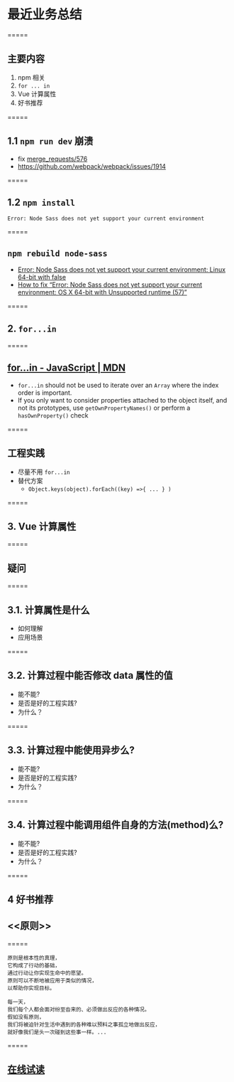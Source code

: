 # 最近业务总结

=====

## 主要内容

1. npm 相关
1. `for ... in`
1. Vue 计算属性
1. 好书推荐

=====

## 1.1 `npm run dev` 崩溃

-   fix [merge_requests/576](https://gitlab.corp.youdao.com/homework/hw-web/merge_requests/576/diffs)
-   https://github.com/webpack/webpack/issues/1914

=====

## 1.2 `npm install`

`Error: Node Sass does not yet support your current environment`

=====

## `npm rebuild node-sass`

-   [Error: Node Sass does not yet support your current environment: Linux 64-bit with false](https://github.com/sass/node-sass/issues/1651)
-   [How to fix “Error: Node Sass does not yet support your current environment: OS X 64-bit with Unsupported runtime (57)”](https://medium.com/@proustibat/how-to-fix-error-node-sass-does-not-yet-support-your-current-environment-os-x-64-bit-with-c1b3298e4af0)

=====

## 2. `for...in`

=====

## [for...in - JavaScript | MDN](https://developer.mozilla.org/en-US/docs/Web/JavaScript/Reference/Statements/for...in)

-   `for...in` should not be used to iterate over an `Array` where the index order is important.
-   If you only want to consider properties attached to the object itself, and not its prototypes, use `getOwnPropertyNames()` or perform a `hasOwnProperty()` check

=====

## 工程实践

-   尽量不用 `for...in`
-   替代方案
    -   `Object.keys(object).forEach((key) =>{ ... } )`

=====

## 3. Vue 计算属性

=====

## 疑问

=====

## 3.1. 计算属性是什么

-   如何理解
-   应用场景

=====

## 3.2. 计算过程中能否修改 data 属性的值

-   能不能?
-   是否是好的工程实践?
-   为什么？

=====

## 3.3. 计算过程中能使用异步么?

-   能不能?
-   是否是好的工程实践?
-   为什么？

=====

## 3.4. 计算过程中能调用组件自身的方法(method)么?

-   能不能?
-   是否是好的工程实践?
-   为什么？

=====

## 4 好书推荐

## <<原则>>

=====

    原则是根本性的真理，
    它构成了行动的基础，
    通过行动让你实现生命中的愿望。
    原则可以不断地被应用于类似的情况，
    以帮助你实现目标。

    每一天，
    我们每个人都会面对纷至沓来的、必须做出反应的各种情况。
    假如没有原则，
    我们将被迫针对生活中遇到的各种难以预料之事孤立地做出反应，
    就好像我们是头一次碰到这些事一样。...

=====

## [在线试读](https://cread.jd.com/read/startRead.action?bookId=30389069&readType=1)
